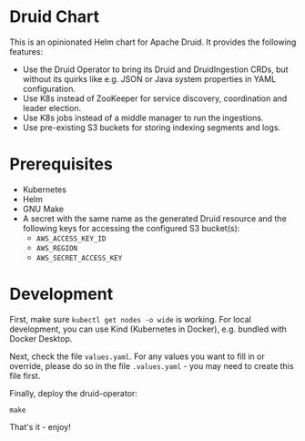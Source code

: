 # Druid Chart

This is an opinionated Helm chart for Apache Druid.
It provides the following features:

+ Use the Druid Operator to bring its Druid and DruidIngestion CRDs,
  but without its quirks like e.g. JSON or Java system properties in YAML configuration.
+ Use K8s instead of ZooKeeper for service discovery, coordination and leader election.
+ Use K8s jobs instead of a middle manager to run the ingestions.
+ Use pre-existing S3 buckets for storing indexing segments and logs.

# Prerequisites

+ Kubernetes
+ Helm
+ GNU Make
+ A secret with the same name as the generated Druid resource and the following keys for accessing the configured S3
  bucket(s):
  + `AWS_ACCESS_KEY_ID`
  + `AWS_REGION`
  + `AWS_SECRET_ACCESS_KEY`

# Development

First, make sure `kubectl get nodes -o wide` is working.
For local development, you can use Kind (Kubernetes in Docker), e.g. bundled with Docker Desktop.

Next, check the file `values.yaml`.
For any values you want to fill in or override, please do so in the file `.values.yaml` - you may need to create this
file first. 

Finally, deploy the druid-operator:

```shell
make
```

That's it - enjoy!
